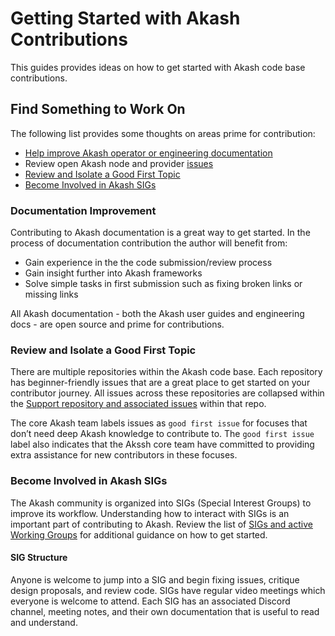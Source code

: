 # Getting Started with Akash Contributions

This guides provides ideas on how to get started with Akash code base contributions.

## Find Something to Work On

The following list provides some thoughts on areas prime for contribution:

* [Help improve Akash operator or engineering documentation](getting-started-with-akash-contributions.md#documentation-improvement)
* Review open Akash node and provider [issues](https://github.com/akash-network/support/issues)
* [Review and Isolate a Good First Topic](getting-started-with-akash-contributions.md#review-and-isolate-a-good-first-topic)
* [Become Involved in Akash SIGs](getting-started-with-akash-contributions.md#become-involved-in-akash-sigs)

### Documentation Improvement

Contributing to Akash documentation is a great way to get started.  In the process of documentation contribution the author will benefit from:

* Gain experience in the the code submission/review process
* Gain insight further into Akash frameworks
* Solve simple tasks in first submission such as fixing broken links or missing links

All Akash documentation - both the Akash user guides and engineering docs - are open source and prime for contributions.

### Review and Isolate a Good First Topic

There are multiple repositories within the Akash code base. Each repository has beginner-friendly issues that are a great place to get started on your contributor journey.  All issues across these repositories are collapsed within the [Support repository and associated issues](https://github.com/akash-network/support/issues) within that repo.

The core Akash team labels issues as  `good first issue` for focuses that don’t need deep Akash knowledge to contribute to. The `good first issue` label also indicates that the Akssh core team have committed to providing extra assistance for new contributors in these focuses.&#x20;

### Become Involved in Akash SIGs

The Akash community is organized into SIGs (Special Interest Groups) to improve its workflow. Understanding how to interact with SIGs is an important part of contributing to Akash. Review the list of [SIGs and active Working Groups](https://github.com/akash-network/community#community-groups) for additional guidance on how to get started.

#### SIG Structure

Anyone is welcome to jump into a SIG and begin fixing issues, critique design proposals, and review code. SIGs have regular video meetings which everyone is welcome to attend. Each SIG has an associated Discord channel, meeting notes, and their own documentation that is useful to read and understand.







